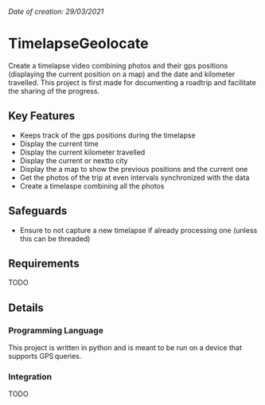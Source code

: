 *Date of creation: 29/03/2021*

# TimelapseGeolocate
Create a timelapse video combining photos and their gps positions (displaying the current position on a map) and the date and kilometer travelled. This project is first made for documenting a roadtrip and facilitate the sharing of the progress.

## Key Features
- Keeps track of the gps positions during the timelapse
- Display the current time
- Display the current kilometer travelled
- Display the current or nextto city
- Display the a map to show the previous positions and the current one
- Get the photos of the trip at even intervals synchronized with the data
- Create a timelaspe combining all the photos

## Safeguards
- Ensure to not capture a new timelapse if already processing one (unless this can be threaded)

## Requirements
TODO

## Details
### Programming Language
This project is written in python and is meant to be run on a device that supports GPS queries.

### Integration
TODO
